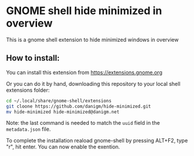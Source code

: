 # GNOME shell hide minimized in overview

This is a gnome shell extension to hide minimized windows in overview

## How to install:

You can install this extension from https://extensions.gnome.org

Or you can do it by hand, downloading this repository to your local shell extensions folder:

```bash
cd ~/.local/share/gnome-shell/extensions
git cloone https://github.com/danigm/hide-minimized.git
mv hide-minimized hide-minimized@danigm.net
```
Note: the last command is needed to match the `uuid` field in the `metadata.json` file.

To complete the installation reaload gnome-shell by pressing ALT+F2, type "r", hit enter.
You can now enable the exention.
